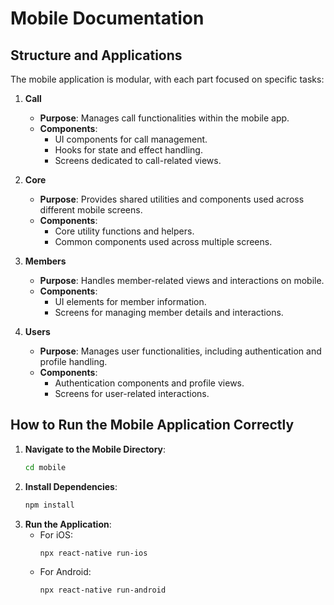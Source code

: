 
# Mobile Documentation

## Structure and Applications
The mobile application is modular, with each part focused on specific tasks:

1. **Call**
   - **Purpose**: Manages call functionalities within the mobile app.
   - **Components**:
     - UI components for call management.
     - Hooks for state and effect handling.
     - Screens dedicated to call-related views.

2. **Core**
   - **Purpose**: Provides shared utilities and components used across different mobile screens.
   - **Components**:
     - Core utility functions and helpers.
     - Common components used across multiple screens.

3. **Members**
   - **Purpose**: Handles member-related views and interactions on mobile.
   - **Components**:
     - UI elements for member information.
     - Screens for managing member details and interactions.

4. **Users**
   - **Purpose**: Manages user functionalities, including authentication and profile handling.
   - **Components**:
     - Authentication components and profile views.
     - Screens for user-related interactions.

## How to Run the Mobile Application Correctly
1. **Navigate to the Mobile Directory**:
   ```bash
   cd mobile
   ```
2. **Install Dependencies**:
   ```bash
   npm install
   ```
3. **Run the Application**:
   - For iOS:
     ```bash
     npx react-native run-ios
     ```
   - For Android:
     ```bash
     npx react-native run-android
     ```

